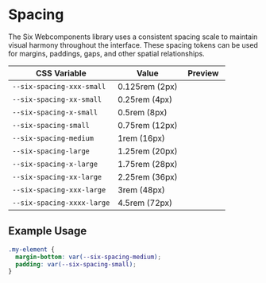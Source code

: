 # Spacing

The Six Webcomponents library uses a consistent spacing scale to maintain visual harmony throughout
the interface. These spacing tokens can be used for margins, paddings, gaps, and other spatial
relationships.

| CSS Variable               | Value          | Preview                                                                                           |
| -------------------------- | -------------- | ------------------------------------------------------------------------------------------------- |
| `--six-spacing-xxx-small`  | 0.125rem (2px) | <div style="width: 0.125rem; height: 1rem; background-color: var(--six-color-action-500);"></div> |
| `--six-spacing-xx-small`   | 0.25rem (4px)  | <div style="width: 0.25rem; height: 1rem; background-color: var(--six-color-action-500);"></div>  |
| `--six-spacing-x-small`    | 0.5rem (8px)   | <div style="width: 0.5rem; height: 1rem; background-color: var(--six-color-action-500);"></div>   |
| `--six-spacing-small`      | 0.75rem (12px) | <div style="width: 0.75rem; height: 1rem; background-color: var(--six-color-action-500);"></div>  |
| `--six-spacing-medium`     | 1rem (16px)    | <div style="width: 1rem; height: 1rem; background-color: var(--six-color-action-500);"></div>     |
| `--six-spacing-large`      | 1.25rem (20px) | <div style="width: 1.25rem; height: 1rem; background-color: var(--six-color-action-500);"></div>  |
| `--six-spacing-x-large`    | 1.75rem (28px) | <div style="width: 1.75rem; height: 1rem; background-color: var(--six-color-action-500);"></div>  |
| `--six-spacing-xx-large`   | 2.25rem (36px) | <div style="width: 2.25rem; height: 1rem; background-color: var(--six-color-action-500);"></div>  |
| `--six-spacing-xxx-large`  | 3rem (48px)    | <div style="width: 3rem; height: 1rem; background-color: var(--six-color-action-500);"></div>     |
| `--six-spacing-xxxx-large` | 4.5rem (72px)  | <div style="width: 4.5rem; height: 1rem; background-color: var(--six-color-action-500);"></div>   |

## Example Usage

```css
.my-element {
  margin-bottom: var(--six-spacing-medium);
  padding: var(--six-spacing-small);
}
```
